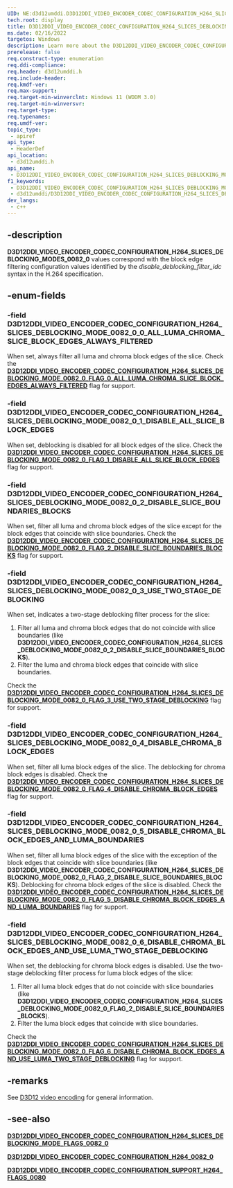 ```yaml
---
UID: NE:d3d12umddi.D3D12DDI_VIDEO_ENCODER_CODEC_CONFIGURATION_H264_SLICES_DEBLOCKING_MODES_0082_0
tech.root: display
title: D3D12DDI_VIDEO_ENCODER_CODEC_CONFIGURATION_H264_SLICES_DEBLOCKING_MODES_0082_0
ms.date: 02/16/2022
targetos: Windows
description: Learn more about the D3D12DDI_VIDEO_ENCODER_CODEC_CONFIGURATION_H264_SLICES_DEBLOCKING_MODES_0082_0 enumeration.
prerelease: false
req.construct-type: enumeration
req.ddi-compliance: 
req.header: d3d12umddi.h
req.include-header: 
req.kmdf-ver: 
req.max-support: 
req.target-min-winverclnt: Windows 11 (WDDM 3.0)
req.target-min-winversvr: 
req.target-type: 
req.typenames: 
req.umdf-ver: 
topic_type:
 - apiref
api_type:
 - HeaderDef
api_location:
 - d3d12umddi.h
api_name:
 - D3D12DDI_VIDEO_ENCODER_CODEC_CONFIGURATION_H264_SLICES_DEBLOCKING_MODES_0082_0
f1_keywords:
 - D3D12DDI_VIDEO_ENCODER_CODEC_CONFIGURATION_H264_SLICES_DEBLOCKING_MODES_0082_0
 - d3d12umddi/D3D12DDI_VIDEO_ENCODER_CODEC_CONFIGURATION_H264_SLICES_DEBLOCKING_MODES_0082_0
dev_langs:
 - c++
---
```


## -description

**D3D12DDI_VIDEO_ENCODER_CODEC_CONFIGURATION_H264_SLICES_DEBLOCKING_MODES_0082_0** values correspond with the block edge filtering configuration values identified by the *disable_deblocking_filter_idc* syntax in the H.264 specification.

## -enum-fields

### -field D3D12DDI_VIDEO_ENCODER_CODEC_CONFIGURATION_H264_SLICES_DEBLOCKING_MODE_0082_0_0_ALL_LUMA_CHROMA_SLICE_BLOCK_EDGES_ALWAYS_FILTERED

When set, always filter all luma and chroma block edges of the slice. Check the [**D3D12DDI_VIDEO_ENCODER_CODEC_CONFIGURATION_H264_SLICES_DEBLOCKING_MODE_0082_0_FLAG_0_ALL_LUMA_CHROMA_SLICE_BLOCK_EDGES_ALWAYS_FILTERED**](ne-d3d12umddi-d3d12ddi_video_encoder_codec_configuration_h264_slices_deblocking_mode_flags_0082_0.md) flag for support.

### -field D3D12DDI_VIDEO_ENCODER_CODEC_CONFIGURATION_H264_SLICES_DEBLOCKING_MODE_0082_0_1_DISABLE_ALL_SLICE_BLOCK_EDGES

When set, deblocking is disabled for all block edges of the slice. Check the [**D3D12DDI_VIDEO_ENCODER_CODEC_CONFIGURATION_H264_SLICES_DEBLOCKING_MODE_0082_0_FLAG_1_DISABLE_ALL_SLICE_BLOCK_EDGES**](ne-d3d12umddi-d3d12ddi_video_encoder_codec_configuration_h264_slices_deblocking_mode_flags_0082_0.md) flag for support.

### -field D3D12DDI_VIDEO_ENCODER_CODEC_CONFIGURATION_H264_SLICES_DEBLOCKING_MODE_0082_0_2_DISABLE_SLICE_BOUNDARIES_BLOCKS

When set, filter all luma and chroma block edges of the slice except for the block edges that coincide with slice boundaries. Check the [**D3D12DDI_VIDEO_ENCODER_CODEC_CONFIGURATION_H264_SLICES_DEBLOCKING_MODE_0082_0_FLAG_2_DISABLE_SLICE_BOUNDARIES_BLOCKS**](ne-d3d12umddi-d3d12ddi_video_encoder_codec_configuration_h264_slices_deblocking_mode_flags_0082_0.md) flag for support.

### -field D3D12DDI_VIDEO_ENCODER_CODEC_CONFIGURATION_H264_SLICES_DEBLOCKING_MODE_0082_0_3_USE_TWO_STAGE_DEBLOCKING

When set, indicates a two-stage deblocking filter process for the slice:

1. Filter all luma and chroma block edges that do not coincide with slice boundaries (like **D3D12DDI_VIDEO_ENCODER_CODEC_CONFIGURATION_H264_SLICES_DEBLOCKING_MODE_0082_0_2_DISABLE_SLICE_BOUNDARIES_BLOCKS**).
2. Filter the luma and chroma block edges that coincide with slice boundaries.

Check the [**D3D12DDI_VIDEO_ENCODER_CODEC_CONFIGURATION_H264_SLICES_DEBLOCKING_MODE_0082_0_FLAG_3_USE_TWO_STAGE_DEBLOCKING**](ne-d3d12umddi-d3d12ddi_video_encoder_codec_configuration_h264_slices_deblocking_mode_flags_0082_0.md) flag for support.

### -field D3D12DDI_VIDEO_ENCODER_CODEC_CONFIGURATION_H264_SLICES_DEBLOCKING_MODE_0082_0_4_DISABLE_CHROMA_BLOCK_EDGES

When set, filter all luma block edges of the slice. The deblocking for chroma block edges is disabled. Check the [**D3D12DDI_VIDEO_ENCODER_CODEC_CONFIGURATION_H264_SLICES_DEBLOCKING_MODE_0082_0_FLAG_4_DISABLE_CHROMA_BLOCK_EDGES**](ne-d3d12umddi-d3d12ddi_video_encoder_codec_configuration_h264_slices_deblocking_mode_flags_0082_0.md) flag for support.

### -field D3D12DDI_VIDEO_ENCODER_CODEC_CONFIGURATION_H264_SLICES_DEBLOCKING_MODE_0082_0_5_DISABLE_CHROMA_BLOCK_EDGES_AND_LUMA_BOUNDARIES

When set, filter all luma block edges of the slice with the exception of the block edges that coincide with slice boundaries (like **D3D12DDI_VIDEO_ENCODER_CODEC_CONFIGURATION_H264_SLICES_DEBLOCKING_MODE_0082_0_FLAG_2_DISABLE_SLICE_BOUNDARIES_BLOCKS**). Deblocking for chroma block edges of the slice is disabled. Check the [**D3D12DDI_VIDEO_ENCODER_CODEC_CONFIGURATION_H264_SLICES_DEBLOCKING_MODE_0082_0_FLAG_5_DISABLE_CHROMA_BLOCK_EDGES_AND_LUMA_BOUNDARIES**](ne-d3d12umddi-d3d12ddi_video_encoder_codec_configuration_h264_slices_deblocking_mode_flags_0082_0.md) flag for support.

### -field D3D12DDI_VIDEO_ENCODER_CODEC_CONFIGURATION_H264_SLICES_DEBLOCKING_MODE_0082_0_6_DISABLE_CHROMA_BLOCK_EDGES_AND_USE_LUMA_TWO_STAGE_DEBLOCKING

When set, the deblocking for chroma block edges is disabled. Use the two-stage deblocking filter process for luma block edges of the slice:

1. Filter all luma block edges that do not coincide with slice boundaries (like **D3D12DDI_VIDEO_ENCODER_CODEC_CONFIGURATION_H264_SLICES_DEBLOCKING_MODE_0082_0_FLAG_2_DISABLE_SLICE_BOUNDARIES_BLOCKS**).
2. Filter the luma block edges that coincide with slice boundaries.

Check the [**D3D12DDI_VIDEO_ENCODER_CODEC_CONFIGURATION_H264_SLICES_DEBLOCKING_MODE_0082_0_FLAG_6_DISABLE_CHROMA_BLOCK_EDGES_AND_USE_LUMA_TWO_STAGE_DEBLOCKING**](ne-d3d12umddi-d3d12ddi_video_encoder_codec_configuration_h264_slices_deblocking_mode_flags_0082_0.md) flag for support.

## -remarks

See [D3D12 video encoding](/windows-hardware/drivers/display/video-encoding-d3d12.md) for general information.

## -see-also

[**D3D12DDI_VIDEO_ENCODER_CODEC_CONFIGURATION_H264_SLICES_DEBLOCKING_MODE_FLAGS_0082_0**](ne-d3d12umddi-d3d12ddi_video_encoder_codec_configuration_h264_slices_deblocking_mode_flags_0082_0.md)

[**D3D12DDI_VIDEO_ENCODER_CODEC_CONFIGURATION_H264_0082_0**](ns-d3d12umddi-d3d12ddi_video_encoder_codec_configuration_h264_0080_2.md)

[**D3D12DDI_VIDEO_ENCODER_CODEC_CONFIGURATION_SUPPORT_H264_FLAGS_0080**](ne-d3d12umddi-d3d12ddi_video_encoder_codec_configuration_support_h264_flags_0080.md)
